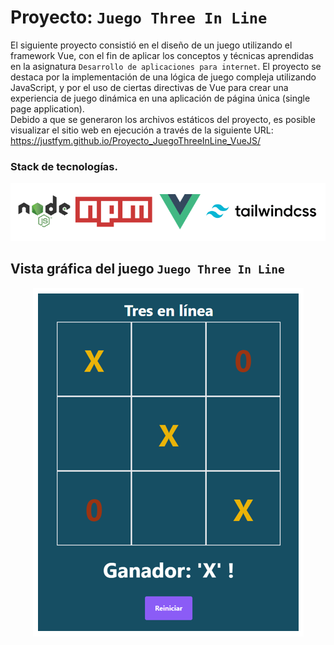 # Proyecto: ```Juego Three In Line```

El siguiente proyecto consistió en el diseño de un juego utilizando el framework Vue, con el fin de aplicar los conceptos y técnicas aprendidas en la asignatura ```Desarrollo de aplicaciones para internet```. El proyecto se destaca por la implementación de una lógica de juego compleja utilizando JavaScript, y por el uso de ciertas directivas de Vue para crear una experiencia de juego dinámica en una aplicación de página única (single page application).  
Debido a que se generaron los archivos estáticos del proyecto, es posible visualizar el sitio web en ejecución a través de la siguiente URL: https://justfym.github.io/Proyecto_JuegoThreeInLine_VueJS/

### Stack de tecnologías.
<p align="center">
  <img src="./IMG/StackTec.PNG" alt="Descripción de la imagen">
</p>

## Vista gráfica del juego ```Juego Three In Line```

<p align="center">
  <img src="./IMG/ThreeLines.PNG" alt="Descripción de la imagen">
</p>

